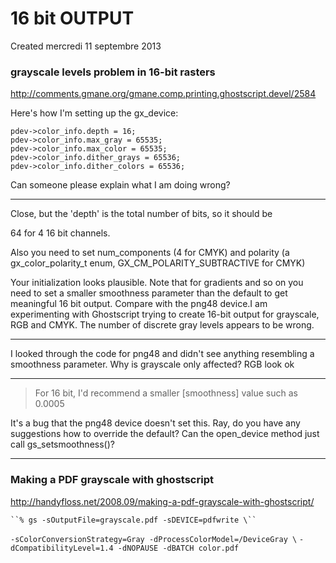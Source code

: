 # 16 bit OUTPUT
Created mercredi 11 septembre 2013

### grayscale levels problem in 16-bit rasters
<http://comments.gmane.org/gmane.comp.printing.ghostscript.devel/2584>

Here's how I'm setting up the gx_device:

    pdev->color_info.depth = 16;
    pdev->color_info.max_gray = 65535;
    pdev->color_info.max_color = 65535;
    pdev->color_info.dither_grays = 65536;
    pdev->color_info.dither_colors = 65536;

Can someone please explain what I am doing wrong?
____________________________________________________________________
Close, but the 'depth' is the total number of bits, so it should be

64 for 4 16 bit channels.

Also you need to set num_components (4 for CMYK) and polarity (a
gx_color_polarity_t enum, GX_CM_POLARITY_SUBTRACTIVE for CMYK)

Your initialization looks plausible. Note that for gradients and so on
you need to set a smaller smoothness parameter than the default to get
meaningful 16 bit output. Compare with the png48 device.I am experimenting with Ghostscript trying to create 16-bit output for grayscale, RGB and CMYK. The number of discrete gray levels appears to 
be wrong.
____________________________________________________________________
 I looked through the code for png48 and didn't see anything resembling a smoothness parameter. Why is grayscale only affected? RGB look ok
____________________________________________________________________
> For 16 bit, I'd recommend a smaller [smoothness] value such as 0.0005

It's a bug that the png48 device doesn't set this. Ray, do you have
any suggestions how to override the default? Can the open_device
method just call gs_setsmoothness()?
_______________________________________________________________________________

### Making a PDF grayscale with ghostscript
<http://handyfloss.net/2008.09/making-a-pdf-grayscale-with-ghostscript/>

    ``% gs -sOutputFile=grayscale.pdf -sDEVICE=pdfwrite \``
``-sColorConversionStrategy=Gray -dProcessColorModel=/DeviceGray \``
``-dCompatibilityLevel=1.4 -dNOPAUSE -dBATCH color.pdf`` 



